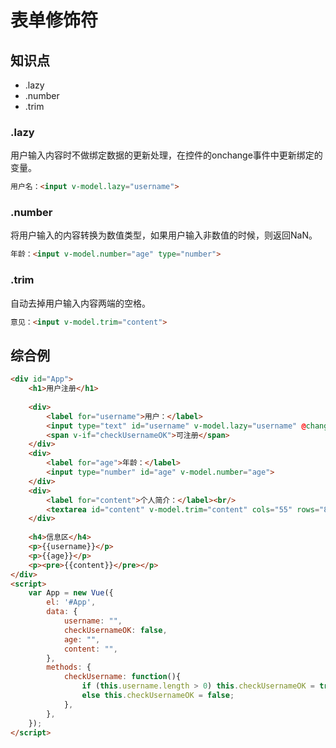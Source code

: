 表单修饰符
==========

## 知识点

* .lazy
* .number
* .trim

### .lazy

用户输入内容时不做绑定数据的更新处理，在控件的onchange事件中更新绑定的变量。

~~~html
用户名：<input v-model.lazy="username">
~~~

### .number

将用户输入的内容转换为数值类型，如果用户输入非数值的时候，则返回NaN。

~~~html
年龄：<input v-model.number="age" type="number">
~~~

### .trim

自动去掉用户输入内容两端的空格。

~~~html
意见：<input v-model.trim="content">
~~~

## 综合例

~~~html
<div id="App">
    <h1>用户注册</h1>
    
    <div>
        <label for="username">用户：</label>
        <input type="text" id="username" v-model.lazy="username" @change="checkUsername">
        <span v-if="checkUsernameOK">可注册</span>
    </div>
    <div>
        <label for="age">年龄：</label>
        <input type="number" id="age" v-model.number="age">
    </div>
    <div>
        <label for="content">个人简介：</label><br/>
        <textarea id="content" v-model.trim="content" cols="55" rows="8"></textarea>
    </div>
    
    <h4>信息区</h4>
    <p>{{username}}</p>
    <p>{{age}}</p>
    <p><pre>{{content}}</pre></p>
</div>
<script>
    var App = new Vue({
        el: '#App', 
        data: {
            username: "",
            checkUsernameOK: false,
            age: "",
            content: "",
        },
        methods: {
            checkUsername: function(){
                if (this.username.length > 0) this.checkUsernameOK = true;
                else this.checkUsernameOK = false;
            },
        },
    });
</script>
~~~

